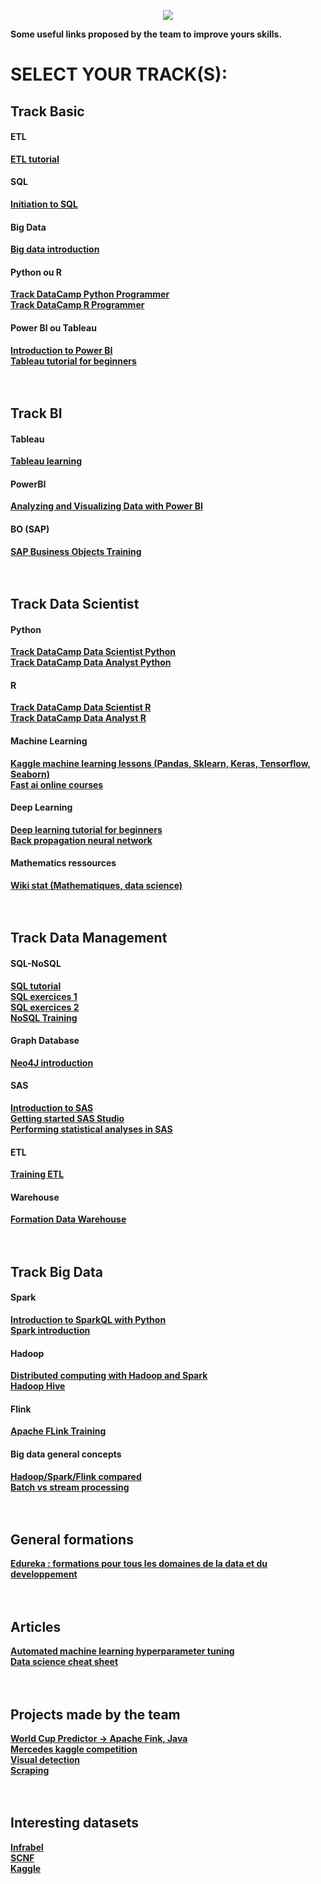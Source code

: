 <p align="center"><img src="https://res.cloudinary.com/hrscywv4p/image/upload/c_limit,fl_lossy,h_300,w_300,f_auto,q_auto/v1/70958/mrepwglrmfl0pzrv4onb_ajepll.png"/></p>

<strong>Some useful links proposed by the team to improve yours skills.<strong>
<h1>SELECT YOUR TRACK(S):</h1>
<h2> Track Basic</h2>
  <h4> ETL </h4>
  <a href="https://panoply.io/data-warehouse-guide/etl-tutorial/">ETL tutorial</a><br/>
  <h4> SQL </h4>
 <a href="https://openclassrooms.com/fr/courses/4449026-initiez-vous-a-lalgebre-relationnelle-avec-le-langage-sql">Initiation to SQL</a><br/>
 <h4> Big Data </h4>
  <a href="https://www.youtube.com/watch?v=zez2Tv-bcXY">Big data introduction</a><br/>
<h4> Python ou R</h4>
<a href="https://www.datacamp.com/tracks/python-programmer">Track DataCamp Python Programmer</a><br>
<a href="https://www.datacamp.com/tracks/r-programmer">Track DataCamp R Programmer</a><br/>
 
 <h4> Power BI ou Tableau </h4>
 <a href="https://docs.microsoft.com/fr-fr/learn/paths/create-use-analytics-reports-power-bi/">Introduction to Power BI</a><br>
 <a href="https://www.udemy.com/tableau-tutorial-for-beginners">Tableau tutorial for beginners</a><br/>

<br/>
<br/>
<h2> Track BI </h2> 
<h4> Tableau </h4>
<a href="https://www.tableau.com/fr-fr/learn/training">Tableau learning</a><br/>

  <h4> PowerBI </h4>
<a href="https://www.edx.org/course/analyzing-and-visualizing-data-with-power-bi-2">Analyzing and Visualizing Data with Power BI</a><br/>
<h4> BO (SAP) </h4>
<a href="https://www.youtube.com/playlist?list=PLsGYyJulNyyYqHJeNC0XB3ZwWEhy2hZqH"> SAP Business Objects Training</a><br/>


<br/>
<br/>
<h2> Track Data Scientist </h2> 
   <h4> Python </h4>
<a href="https://www.datacamp.com/tracks/data-scientist-with-python">Track DataCamp Data Scientist Python</a><br>
<a href="https://www.datacamp.com/tracks/data-analyst-with-python">Track DataCamp Data Analyst Python</a><br>
  <h4> R </h4>
<a href="https://www.datacamp.com/tracks/data-scientist-with-r">Track DataCamp Data Scientist R</a><br>
<a href="https://www.datacamp.com/tracks/data-analyst-with-r">Track DataCamp Data Analyst R</a><br>
  <h4> Machine Learning </h4>
<a href="https://www.kaggle.com/learn/overview">Kaggle machine learning lessons (Pandas, Sklearn, Keras, Tensorflow, Seaborn)</a><br/>
<a href="https://www.fast.ai/">Fast ai online courses</a><br/>
  <h4> Deep Learning </h4>
  <a href="https://www.kaggle.com/kanncaa1/deep-learning-tutorial-for-beginners">Deep learning tutorial for beginners</a><br/>
  <a href="https://google-developers.appspot.com/machine-learning/crash-course/backprop-scroll/">Back propagation neural network</a><br/>
<h4> Mathematics ressources </h4>
<a href="http://wikistat.fr/">Wiki stat (Mathematiques, data science)</a><br/>


<br/>
<br/>
<h2> Track Data Management </h2> 
  <h4> SQL-NoSQL  </h4> 
<a href="https://openclassrooms.com/fr/courses/4449026-initiez-vous-a-lalgebre-relationnelle-avec-le-langage-sql">SQL tutorial</a><br>
<a href="http://www.developpement-informatique.com/cours/dev-info/langage-SQL/45/Exercices-de-langage-SQL">SQL exercices 1</a><br>
<a href="https://msbiskills.com/tsql-puzzles-asked-in-interview-over-the-years/">SQL exercices 2</a><br>
<a href="https://openclassrooms.com/fr/courses/4462426-maitrisez-les-bases-de-donnees-nosql">NoSQL Training</a><br/>
 <h4>  Graph Database  </h4> 
<a href="https://neo4j.com/graphacademy/online-training/introduction-to-neo4j/part-0/">Neo4J introduction</a><br/>
 <h4> SAS  </h4> 
<a href="https://www.youtube.com/watch?v=qimCq49Ajfc&t=681s">Introduction to SAS</a><br/>
<a href="https://video.sas.com/category/videos/getting-started-with-sas-studio">Getting started SAS Studio</a><br/>
<a href="https://video.sas.com/category/videos/performing-statistical-analyses">Performing statistical analyses in SAS</a><br/>
 <h4> ETL  </h4> 
 <a href="https://panoply.io/data-warehouse-guide/3-ways-to-build-an-etl-process/">Training ETL</a><br/>
  <h4> Warehouse  </h4> 
  <a href="https://panoply.io/data-warehouse-guide/data-warehouse-concepts-traditional-vs-cloud/">Formation Data Warehouse</a><br/>


<br/>
<br/>
<h2> Track Big Data </h2>
  <h4>Spark</h4> 
<a href="https://www.datacamp.com/courses/introduction-to-spark-sql">Introduction to SparkQL with Python</a><br/>
<a href="https://www.tutorialspoint.com/apache_spark/apache_spark_introduction.htm">Spark introduction</a><br/>
  <h4>Hadoop</h4> 
 <a href="https://openclassrooms.com/fr/courses/4297166-realisez-des-calculs-distribues-sur-des-donnees-massives/4308656-familiarisez-vous-avec-hadoop">Distributed computing with Hadoop and Spark</a><br/>
 <a href="https://www.linkedin.com/learning/topics/hive?originalSubdomain=fr"> Hadoop Hive </a><br/>

   <h4>Flink</h4> 
  <a href="https://training.ververica.com/intro/intro-1.html">Apache FLink Training</a><br/>
   <h4>Big data general concepts </h4> 
<a href="https://www.digitalocean.com/community/tutorials/hadoop-storm-samza-spark-and-flink-big-data-frameworks-compared">Hadoop/Spark/Flink compared</a><br/>
<a href="https://medium.com/@gowthamy/big-data-battle-batch-processing-vs-stream-processing-5d94600d8103">Batch vs stream processing</a><br/>


<br/>
<br/>
<h2>General formations</h2>
<a href="https://www.edureka.co/blog/interview-questions/">Edureka : formations pour tous les domaines de la data et du developpement</a><br/>


<br/>
<br/>
<h2>Articles</h2>
<a href="https://towardsdatascience.com/automated-machine-learning-hyperparameter-tuning-in-python-dfda59b72f8a">Automated machine learning hyperparameter tuning</a><br/>
<a href="https://github.com/abhat222/Data-Science--Cheat-Sheet?fbclid=IwAR3L5vD2B1vPn0JhiZzHX7RJDvbAA-8lBfbWbl7rg4X_1xOGlUk-5nSwKi0">Data science cheat sheet</a><br/>


<br/>
<br/>
<h2>Projects made by the team</h2>
<a href="https://github.com/JordhanMadec/world-cup-predictor">World Cup Predictor -> Apache Fink, Java </a><br/>
<a href="https://www.kaggle.com/theophilebu/mercedes-125746?scriptVersionId=12173784">Mercedes kaggle competition</a><br/>
<a href="https://github.com/IntysData/Visual-detection">Visual detection</a><br/>
<a href="https://github.com/IntysData/Scraping">Scraping</a><br/>


<br/>
<br/>
<h2>Interesting datasets</h2>
<a href="https://opendata.infrabel.be/pages/home/">Infrabel</a><br/>
<a href="https://data.sncf.com/explore/?sort=modified">SCNF</a><br/>
<a href="https://www.kaggle.com/datasets">Kaggle</a><br/>
